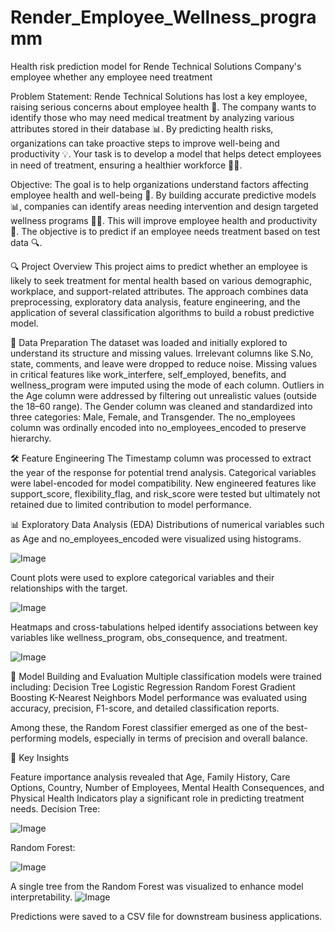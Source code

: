 # Render_Employee_Wellness_programm
Health risk prediction model for Rende Technical Solutions Company's employee whether any employee need treatment 

Problem Statement:
Rende Technical Solutions has lost a key employee, raising serious concerns about employee health 🏥. The company wants to identify those who may need medical treatment by analyzing various attributes stored in their database 📊. By predicting health risks, organizations can take proactive steps to improve well-being and productivity 💡. Your task is to develop a model that helps detect employees in need of treatment, ensuring a healthier workforce 💼✨.

Objective: 
The goal is to help organizations understand factors affecting employee health and well-being 🏥. By building accurate predictive models 📊, companies can identify areas needing intervention and design targeted wellness programs 🏋️‍♂️. This will improve employee health and productivity 💼. The objective is to predict if an employee needs treatment based on test data 🔍.


🔍 Project Overview
This project aims to predict whether an employee is likely to seek treatment for mental health based on various demographic, workplace, and support-related attributes. The approach combines data preprocessing, exploratory data analysis, feature engineering, and the application of several classification algorithms to build a robust predictive model.

🧹 Data Preparation
The dataset was loaded and initially explored to understand its structure and missing values.
Irrelevant columns like S.No, state, comments, and leave were dropped to reduce noise.
Missing values in critical features like work_interfere, self_employed, benefits, and wellness_program were imputed using the mode of each column.
Outliers in the Age column were addressed by filtering out unrealistic values (outside the 18–60 range).
The Gender column was cleaned and standardized into three categories: Male, Female, and Transgender.
The no_employees column was ordinally encoded into no_employees_encoded to preserve hierarchy.

🛠️ Feature Engineering
The Timestamp column was processed to extract the year of the response for potential trend analysis.
Categorical variables were label-encoded for model compatibility.
New engineered features like support_score, flexibility_flag, and risk_score were tested but ultimately not retained due to limited contribution to model performance.

📊 Exploratory Data Analysis (EDA)
Distributions of numerical variables such as Age and no_employees_encoded were visualized using histograms.

![Image](https://github.com/user-attachments/assets/7f310f07-95ed-421a-921f-d244bfe6734c)

Count plots were used to explore categorical variables and their relationships with the target.

![Image](https://github.com/user-attachments/assets/a2699eff-680b-4189-9b24-2efe777e27dc)

Heatmaps and cross-tabulations helped identify associations between key variables like wellness_program, obs_consequence, and treatment.

![Image](https://github.com/user-attachments/assets/5a5bb4ae-0891-4ba5-aac8-60dc80f9a0b0)

🤖 Model Building and Evaluation
Multiple classification models were trained including:
Decision Tree
Logistic Regression
Random Forest
Gradient Boosting
K-Nearest Neighbors
Model performance was evaluated using accuracy, precision, F1-score, and detailed classification reports.

Among these, the Random Forest classifier emerged as one of the best-performing models, especially in terms of precision and overall balance.

🧠 Key Insights

Feature importance analysis revealed that Age, Family History, Care Options, Country, Number of Employees, Mental Health Consequences, and Physical Health Indicators play a significant role in predicting treatment needs.
Decision Tree:

![Image](https://github.com/user-attachments/assets/fd6e5831-f8ac-464e-ade3-5a194d17e7e7)

Random Forest:

![Image](https://github.com/user-attachments/assets/22922ec2-b69a-43ea-96d6-45f69c7154a2)

A single tree from the Random Forest was visualized to enhance model interpretability.
![Image](https://github.com/user-attachments/assets/a0e2d5ef-e4c9-48de-bcc0-81f876799304)

Predictions were saved to a CSV file for downstream business applications.
